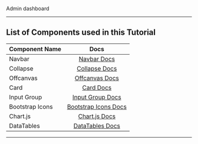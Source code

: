 Admin dashboard 

---

## List of Components used in this Tutorial

| Component Name  |                                          Docs                                          |
| --------------- | :------------------------------------------------------------------------------------: |
| Navbar          | [Navbar Docs](https://getbootstrap.com/docs/5.0/components/navbar/#supported-content)  |
| Collapse        |    [Collapse Docs](https://getbootstrap.com/docs/5.0/components/collapse/#example)     |
| Offcanvas       |   [Offcanvas Docs](https://getbootstrap.com/docs/5.0/components/offcanvas/#examples)   |
| Card            |      [Card Docs](https://getbootstrap.com/docs/5.0/components/card/#card-styles)       |
| Input Group     | [Input Group Docs](https://getbootstrap.com/docs/5.0/forms/input-group/#button-addons) |
| Bootstrap Icons |             [Bootstrap Icons Docs](https://icons.getbootstrap.com/#icons)              |
| Chart.js        |          [Chart.js Docs](https://www.chartjs.org/docs/latest/charts/bar.html)          |
| DataTables      |                       [DataTables Docs](https://datatables.net/)                       |

---
